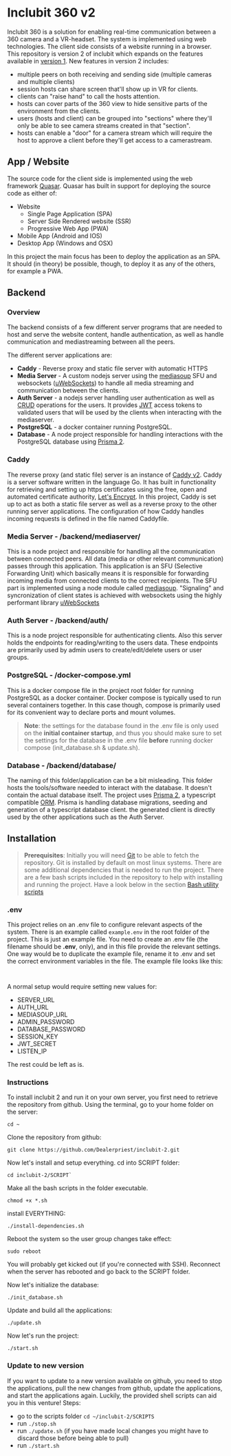 # Inclubit 360 v2
Inclubit 360 is a solution for enabling real-time communication between a 360 camera and a VR-headset. The system is implemented using web technologies. The client side consists of a website running in a browser.
This repository is version 2 of inclubit which expands on the features available in [version 1](https://github.com/Dealerpriest/inclubit-360).
New features in version 2 includes:
- multiple peers on both receiving and sending side (multiple cameras and multiple clients)
- session hosts can share screen that'll show up in VR for clients.
- clients can "raise hand" to call the hosts attention.
- hosts can cover parts of the 360 view to hide sensitive parts of the environment from the clients.
- users (hosts and client) can be grouped into "sections" where they'll only be able to see camera streams created in that "section".
- hosts can enable a "door" for a camera stream which will require the host to approve a client before they'll get access to a camerastream.

## App / Website
The source code for the client side is implemented using the web framework [Quasar](https://quasar.dev/). Quasar has built in support for deploying the source code as either of:
  - Website
    - Single Page Application (SPA)
    - Server Side Rendered website (SSR)
    - Progressive Web App (PWA)
  - Mobile App (Android and IOS)
  - Desktop App (Windows and OSX)

In this project the main focus has been to deploy the application as an SPA. It should (in theory) be possible, though, to deploy it as any of the others, for example a PWA.

## Backend

### Overview
The backend consists of a few different server programs that are needed to host and serve the website content, handle authentication, as well as handle communication and mediastreaming between all the peers.

The different server applications are:
- **Caddy** - Reverse proxy and static file server with automatic HTTPS
- **Media Server** - A custom nodejs server using the [mediasoup](mediasoup.org) SFU and websockets ([uWebSockets](https://github.com/uNetworking/uWebSockets)) to handle all media streaming and communication between the clients.
- **Auth Server** - a nodejs server handling user authentication as well as [CRUD](https://en.wikipedia.org/wiki/Create,_read,_update_and_delete) operations for the users. It provides [JWT](https://en.wikipedia.org/wiki/JSON_Web_Token) access tokens to validated users that will be used by the clients when interacting with the mediaserver.
- **PostgreSQL** - a docker container running PostgreSQL.
- **Database** - A node project responsible for handling interactions with the PostgreSQL database using [Prisma 2](https://www.prisma.io/).

### Caddy
The reverse proxy (and static file) server is an instance of [Caddy v2](https://caddyserver.com/). Caddy is a server software written in the language Go. It has built in functionality for retrieving and setting up https certificates using the free, open and automated certificate authority, [Let's Encrypt](https://letsencrypt.org/). In this project, Caddy is set up to act as both a static file server as well as a reverse proxy to the other running server applications. The configuration of how Caddy handles incoming requests is defined in the file named Caddyfile.

### Media Server - /backend/mediaserver/
This is a node project and responsible for handling all the communication between connected peers. All data (media or other relevant communication) passes through this application. This application is an SFU (Selective Forwarding Unit) which basically means it is responsible for forwarding incoming media from connected clients to the correct recipients. The SFU part is implemented using a node module called [mediasoup](mediasoup.org). "Signaling" and syncronization of client states is achieved with websockets using the highly performant library [uWebSockets](https://github.com/uNetworking/uWebSockets)
### Auth Server - /backend/auth/
This is a node project responsible for authenticating clients. Also this server holds the endpoints for reading/writing to the users data. These endpoints are primarily used by admin users to create/edit/delete users or user groups.

### PostgreSQL - /docker-compose.yml
This is a docker compose file in the project root folder for running PostgreSQL as a docker container. Docker compose is typically used to run several containers together. In this case though, compose is primarily used for its convenient way to declare ports and mount volumes.
>**Note**: the settings for the database found in the .env file is only used on the **initial container startup**, and thus you should make sure to set the settings for the database in the .env file **before** running docker compose (init_database.sh & update.sh).

### Database - /backend/database/
The naming of this folder/application can be a bit misleading. This folder hosts the tools/software needed to interact with the database. It doesn't contain the actual database itself.
The project uses [Prisma 2](https://www.prisma.io/), a typescript compatible [ORM](https://en.wikipedia.org/wiki/Object%E2%80%93relational_mapping). Prisma is handling database migrations, seeding and generation of a typescript database client. the generated client is directly used by the other applications such as the Auth Server.

## Installation
> **Prerequisites**: Initially you will need [Git](https://git-scm.com/) to be able to fetch the repository. Git is installed by default on most linux systems. There are some additional dependencies that is needed to run the project. There are a few bash scripts included in the repository to help with installing and running the project. Have a look below in the section [Bash utility scripts](#bash-utility-scripts)

### .env
This project relies on an .env file to configure relevant aspects of the system.
There is an example called `example.env` in the root folder of the project. This is just an example file. You need to create an .env file (the filename should be **.env**, only), and in this file provide the relevant settings. One way would be to duplicate the example file, rename it to .env and set the correct environment variables in the file. The example file looks like this:
```


```
A normal setup would require setting new values for:
- SERVER_URL
- AUTH_URL
- MEDIASOUP_URL
- ADMIN_PASSWORD
- DATABASE_PASSWORD
- SESSION_KEY
- JWT_SECRET
- LISTEN_IP


The rest could be left as is.


### Instructions
To install inclubit 2 and run it on your own server, you first need to retrieve the repository from github.
Using the terminal, go to your home folder on the server:
```
cd ~
```
Clone the repository from github:
```
git clone https://github.com/Dealerpriest/inclubit-2.git
```
Now let's install and setup everything.
cd into SCRIPT folder:
```
cd inclubit-2/SCRIPT`
```
Make all the bash scripts in the folder executable.
```
chmod +x *.sh
```
install EVERYTHING:
```
./install-dependencies.sh
```
Reboot the system so the user group changes take effect:
```
sudo reboot
```
You will probably get kicked out (if you're connected with SSH). Reconnect when the server has rebooted and go back to the SCRIPT folder.

Now let's initialize the database:
```
./init_database.sh
```
Update and build all the applications:
```
./update.sh
```
Now let's run the project:
```
./start.sh
```


### Update to new version
If you want to update to a new version available on github, you need to stop the applications, pull the new changes from github, update the applications, and start the applications again. Luckily, the provided shell scripts can aid you in this venture!
Steps:
- go to the scripts folder `cd ~/inclubit-2/SCRIPTS`
- run `./stop.sh`
- run `./update.sh`  (if you have made local changes you might have to discard those before being able to pull)
- run `./start.sh`